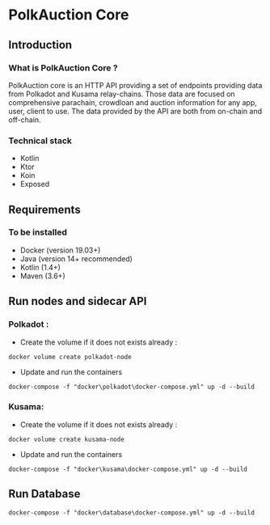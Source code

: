 # PolkAuction Core

## Introduction

### What is PolkAuction Core ?
PolkAuction core is an HTTP API providing a set of endpoints providing data from Polkadot and Kusama relay-chains. Those data are focused on comprehensive parachain, crowdloan and auction information for any app, user, client to use.
The data provided by the API are both from on-chain and off-chain.

### Technical stack

- Kotlin
- Ktor
- Koin
- Exposed

## Requirements

### To be installed
 - Docker (version 19.03+)
 - Java (version 14+ recommended)
 - Kotlin (1.4+)
 - Maven (3.6+)

## Run nodes and sidecar API

### Polkadot :

 - Create the volume  if it does not exists already :

`docker volume create polkadot-node`

 - Update and run the containers

`docker-compose -f "docker\polkadot\docker-compose.yml" up -d --build`

### Kusama:

 - Create the volume  if it does not exists already :

`docker volume create kusama-node`

 - Update and run the containers

`docker-compose -f "docker\kusama\docker-compose.yml" up -d --build`

## Run Database

`docker-compose -f "docker\database\docker-compose.yml" up -d --build`
